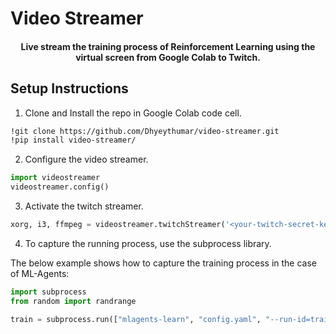 # Video Streamer

<h4 align="center">
    Live stream the training process of Reinforcement Learning using the virtual screen from Google Colab to Twitch.
</h4>

## Setup Instructions

1. Clone and Install the repo in Google Colab code cell.

```bash
!git clone https://github.com/Dhyeythumar/video-streamer.git
!pip install video-streamer/
```

2. Configure the video streamer.

```python
import videostreamer
videostreamer.config()
```

3. Activate the twitch streamer.

```python
xorg, i3, ffmpeg = videostreamer.twitchStreamer('<your-twitch-secret-key>')
```

4. To capture the running process, use the subprocess library.

The below example shows how to capture the training process in the case of ML-Agents:
```python
import subprocess
from random import randrange

train = subprocess.run(["mlagents-learn", "config.yaml", "--run-id=train-1", "--env=3DBall_example/3DBall.x86_64", "--base-port=" + str(randrange(9000, 9999))], cwd="/content/", stdout=subprocess.PIPE)
```
